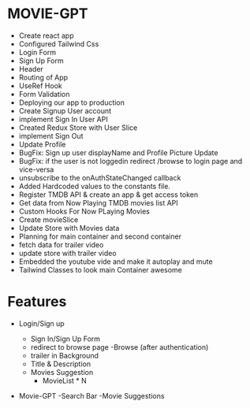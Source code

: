 # MOVIE-GPT

- Create react app
- Configured Tailwind Css
- Login Form
- Sign Up Form
- Header
- Routing of App
- UseRef Hook
- Form Validation
- Deploying our app to production
- Create Signup User account
- implement Sign In User API
- Created Redux Store with User Slice
- implement Sign Out
- Update Profile
- BugFix: Sign up user displayName and Profile Picture Update
- BugFix: if the user is not loggedin redirect /browse to login page and vice-versa
- unsubscribe to the onAuthStateChanged callback
- Added Hardcoded values to the constants file.
- Register TMDB API & create an app & get access token
- Get data from Now Playing TMDB movies list API
- Custom Hooks For Now PLaying Movies
- Create movieSlice
- Update Store with Movies data
- Planning for main container and second container
- fetch data for trailer video
- update store with trailer video
- Embedded the youtube vide and make it autoplay and mute
- Tailwind Classes to look main Container awesome






# Features

- Login/Sign up
     - Sign In/Sign Up Form
     - redirect to browse page
-Browse (after authentication)
     - trailer in Background
     - Title & Description
     - Movies Suggestion
         - MovieList * N

- Movie-GPT
     -Search Bar
     -Movie Suggestions             